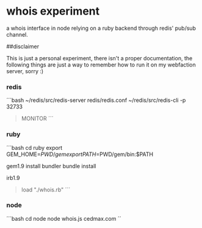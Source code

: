 # whois experiment

a whois interface in node relying on a ruby backend through redis' pub/sub channel.

##disclaimer

This is just a personal experiment, there isn't a proper documentation, the following things are just a way to remember how to run it on my webfaction server, sorry :)

### redis

´´´bash
~/redis/src/redis-server redis/redis.conf
~/redis/src/redis-cli -p 32733
> MONITOR
´´´

### ruby

´´´bash
cd ruby
export GEM_HOME=$PWD/gem
export PATH=$PWD/gem/bin:$PATH

gem1.9 install bundler
bundle install

irb1.9
> load "./whois.rb"
´´´

### node

´´´bash
cd node
node whois.js cedmax.com
´´
